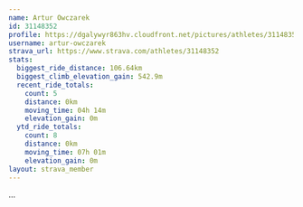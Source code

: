 ```yaml
---
name: Artur Owczarek
id: 31148352
profile: https://dgalywyr863hv.cloudfront.net/pictures/athletes/31148352/15906846/1/large.jpg
username: artur-owczarek
strava_url: https://www.strava.com/athletes/31148352
stats:
  biggest_ride_distance: 106.64km
  biggest_climb_elevation_gain: 542.9m
  recent_ride_totals:
    count: 5
    distance: 0km
    moving_time: 04h 14m
    elevation_gain: 0m
  ytd_ride_totals:
    count: 8
    distance: 0km
    moving_time: 07h 01m
    elevation_gain: 0m
layout: strava_member
--- 
```

...
